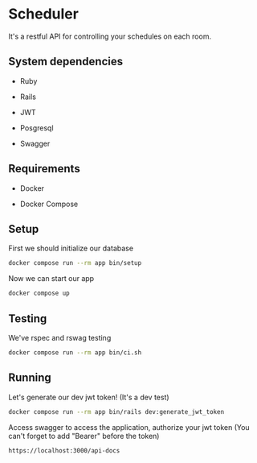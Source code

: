 # Scheduler

It's a restful API for controlling your schedules on each room.

## System dependencies

* Ruby

* Rails

* JWT

* Posgresql

* Swagger

## Requirements

* Docker

* Docker Compose


## Setup

First we should initialize our database

```sh
docker compose run --rm app bin/setup
```

Now we can start our app

```sh
docker compose up
```

## Testing

We've rspec and rswag testing

```sh
docker compose run --rm app bin/ci.sh
```

## Running

Let's generate our dev jwt token! (It's a dev test)

```sh
docker compose run --rm app bin/rails dev:generate_jwt_token
```

Access swagger to access the application, authorize your jwt token (You can't forget to add "Bearer" before the token)

```sh
https://localhost:3000/api-docs
```
